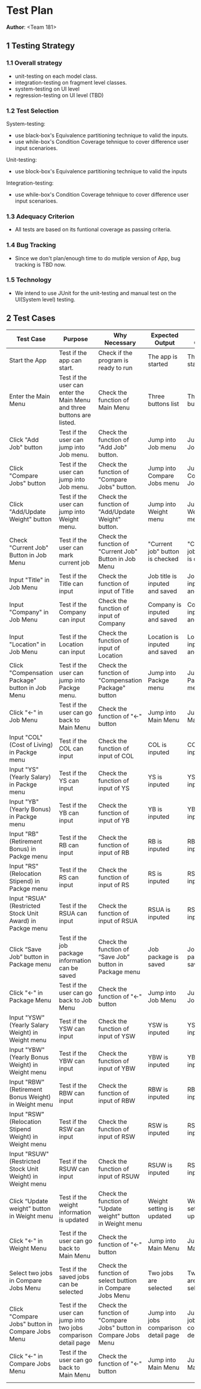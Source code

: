 # Test Plan

**Author**: \<Team 181\>

## 1 Testing Strategy

### 1.1 Overall strategy

- unit-testing on each model class.
- integration-testing on fragment level classes.
- system-testing on UI level
- regression-testing on UI level (TBD)

### 1.2 Test Selection

System-testing: 
- use black-box's Equivalence partitioning technique to valid the inputs.
- use while-box's Condition Coverage tehnique to cover difference user input scenarioes.

Unit-testing:
- use block-box's Equivalence partitioning technique to valid the inputs

Integration-testing:
- use while-box's Condition Coverage tehnique to cover difference user input scenarioes.


### 1.3 Adequacy Criterion

- All tests are based on its funtional coverage as passing criteria.

### 1.4 Bug Tracking

- Since we don't plan/enough time to do mutiple version of App, bug tracking is TBD now.

### 1.5 Technology

- We intend to use JUnit for the unit-testing and manual test on the UI(System level) testing.

## 2 Test Cases

|  Test Case    | Purpose  |Why Necessary  |Expected Output   | Actual Output  |Pass/Faill |
|  ----  | ----  |----  |----  |----  |----  |
| Start the App   | Test if the app can start. |Check if the program is ready to run |The app is started |The app is started |✅ |
| Enter the Main Menu  | Test if the user can enter the Main Menu and three buttons are listed. |Check the function of Main Menu |Three buttons list |Three buttons list |✅ |
| Click "Add Job" button   | Test if the user can jump into Job menu. |Check the function of "Add Job" button. |Jump into Job menu |Jump into Job menu |✅ |
| Click "Compare Jobs" button  | Test if the user can jump into Job menu. |Check the function of "Compare Jobs" button.  |Jump into Compare Jobs menu |Jump into  Compare Jobs menu |✅  |
| Click "Add/Update Weight" button  | Test if the user can jump into Weight menu. |Check the function of "Add/Update Weight" button.  |Jump into Weight menu |Jump into Weight menu |✅  |
| Check "Current Job" Button in Job Menu  | Test if the user can mark current job |Check the function of "Current Job" Button in Job Menu  |"Current job" button is checked |"Current job" button is checked |✅   |
| Input "Title" in Job Menu  | Test if the Title can input | Check the function of input of Title|Job title is inputed and saved |Job title is inputed and saved |✅   |
| Input "Company" in Job Menu | Test if the Company can input|Check the function of input of Company | Company is inputed and saved|Company is inputed and saved | ✅  |
|  Input "Location" in Job Menu  | Test if the Location can input |Check the function of input of Location |Location is inputed and saved |Location is inputed and saved |✅ |
|Click "Compensation Package" button in Job Menu  | Test if the user can jump into Packge menu. |Check the function of "Compensation Package" button |Jump into Packge menu |Jump into Packge menu |✅ |
| Click "←" in Job Menu  |  Test if the user can go back to Main Menu|Check the function of "←" button | Jump into Main Menu|Jump into Main Menu|✅ | 
| Input "COL"(Cost of Living) in Packge menu |Test if the COL can input |Check the function of input of COL | COL is inputed|COL is inputed|✅ |
| Input "YS"(Yearly Salary) in Packge menu |Test if the YS can input |Check the function of input of YS | YS is inputed|YS is inputed|✅ |
| Input "YB"(Yearly Bonus) in Packge menu |Test if the YB can input |Check the function of input of YB | YB is inputed|YB is inputed|✅ |
| Input "RB"(Retirement Bonus) in Packge menu |Test if the RB can input |Check the function of input of RB | RB is inputed|RB is inputed|✅ |
| Input "RS"(Relocation Stipend) in Packge menu |Test if the RS can input |Check the function of input of RS | RS is inputed|RS is inputed|✅ |
| Input "RSUA"(Restricted Stock Unit Award) in Packge menu |Test if the RSUA can input |Check the function of input of RSUA | RSUA is inputed|RSUA is inputed|✅ |
| Click “Save Job” button in Package menu | Test if the job package information can be saved |Check the function of “Save Job” button in Package menu |Job package is saved  |Job package is saved |✅ |
| Click "←" in Package Menu  |  Test if the user can go back to Job Menu|Check the function of "←" button | Jump into Job Menu|Jump into Job Menu|✅ | 
| Input "YSW"(Yearly Salary Weight) in Weight menu |Test if the YSW can input |Check the function of input of YSW | YSW is inputed|YSW is inputed|✅ |
| Input "YBW"(Yearly Bonus Weight) in Weight menu |Test if the YBW can input |Check the function of input of YBW | YBW is inputed|YBW is inputed|✅ |
| Input "RBW"(Retirement Bonus Weight) in Weight menu |Test if the RBW can input |Check the function of input of RBW | RBW is inputed|RBW is inputed|✅ |
| Input "RSW"(Relocation Stipend Weight) in Weight menu |Test if the RSW can input |Check the function of input of RSW | RSW is inputed|RSW is inputed|✅ |
| Input "RSUW"(Restricted Stock Unit Weight) in Weight menu |Test if the RSUW can input |Check the function of input of RSUW | RSUW is inputed|RSUW is inputed|✅ |
| Click “Update weight” button in Weight menu | Test if the weight information is updated |Check the function of "Update weight" button in Weight menu |Weight setting is updated|Weight setting is updated|✅ |
| Click "←" in Weight Menu  |  Test if the user can go back to Main Menu|Check the function of "←" button | Jump into Main Menu|Jump into Main Menu|✅ | 
| Select two jobs in Compare Jobs Menu | Test if the saved jobs can be selected | Check the function of select buttion in Compare Jobs Menu| Two jobs are selected|Two jobs are selected|✅ |
| Click "Compare Jobs" button in Compare Jobs Menu|Test if the user can jump into two jobs comparison detail page|Check the function of "Compare Jobs" button in Compare Jobs Menu|Jump into jobs comparison detail page | Jump into jobs comparison detail page|✅ |
| Click "←" in Compare Jobs Menu|Test if the user can go back to Main Menu|Check the function of "←" button | Jump into Main Menu|Jump into Main Menu|✅ | 
|   |  | | | | |


